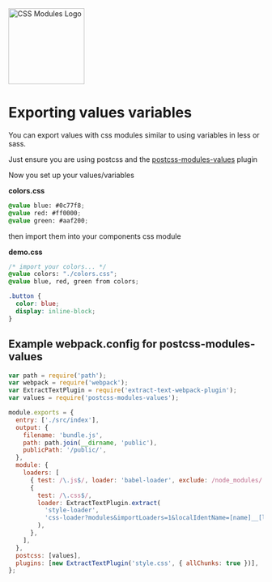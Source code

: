 <picture>
  <source media="(prefers-color-scheme: dark)" srcset="https://github.com/css-modules/css-modules/assets/9113740/f0de16c6-aee2-4fb7-8752-bf400cc5145e">
  <source media="(prefers-color-scheme: light)" srcset="https://raw.githubusercontent.com/css-modules/logos/master/css-modules-logo.png">
  <img alt="CSS Modules Logo" src="https://raw.githubusercontent.com/css-modules/logos/master/css-modules-logo.png" width="150" height="150">
</picture>

# Exporting values variables

You can export values with css modules similar to using variables in less or sass.

Just ensure you are using postcss and the [postcss-modules-values](https://github.com/css-modules/postcss-modules-values) plugin

Now you set up your values/variables

**colors.css**

```css
@value blue: #0c77f8;
@value red: #ff0000;
@value green: #aaf200;
```

then import them into your components css module

**demo.css**

```css
/* import your colors... */
@value colors: "./colors.css";
@value blue, red, green from colors;

.button {
  color: blue;
  display: inline-block;
}
```

## Example webpack.config for postcss-modules-values

```js
var path = require('path');
var webpack = require('webpack');
var ExtractTextPlugin = require('extract-text-webpack-plugin');
var values = require('postcss-modules-values');

module.exports = {
  entry: ['./src/index'],
  output: {
    filename: 'bundle.js',
    path: path.join(__dirname, 'public'),
    publicPath: '/public/',
  },
  module: {
    loaders: [
      { test: /\.js$/, loader: 'babel-loader', exclude: /node_modules/ },
      {
        test: /\.css$/,
        loader: ExtractTextPlugin.extract(
          'style-loader',
          'css-loader?modules&importLoaders=1&localIdentName=[name]__[local]___[hash:base64:5]!postcss-loader'
        ),
      },
    ],
  },
  postcss: [values],
  plugins: [new ExtractTextPlugin('style.css', { allChunks: true })],
};
```
